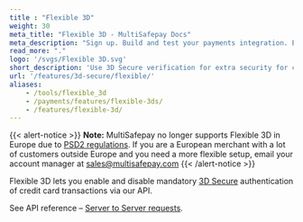 ```yaml
---
title : "Flexible 3D"
weight: 30
meta_title: "Flexible 3D - MultiSafepay Docs"
meta_description: "Sign up. Build and test your payments integration. Explore our products and services. Use our API reference, SDKs, and wrappers. Get support."
read_more: "."
logo: '/svgs/Flexible 3D.svg'
short_description: 'Use 3D Secure verification for extra security for credit card payments.'
url: '/features/3d-secure/flexible/'
aliases: 
    - /tools/flexible_3d
    - /payments/features/flexible-3ds/ 
    - /features/flexible-3d/
---
```


{{< alert-notice >}}
**Note:** MultiSafepay no longer supports Flexible 3D in Europe due to [PSD2 regulations](/payment-regulations/psd2/). If you are a European merchant with a lot of customers outside Europe and you need a more flexible setup, email your account manager at <sales@multisafepay.com>
{{< /alert-notice >}}

Flexible 3D lets you enable and disable mandatory [3D Secure](/features/3d-secure/about/) authentication of credit card transactions via our API.

See API reference – [Server to Server requests](/api/#server-to-server-requests).

